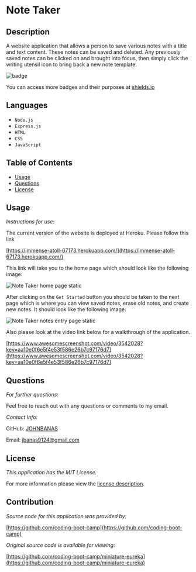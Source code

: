 # Note Taker

## Description

A website application that allows a person to save various notes with a title and text content. These notes can be saved and deleted. Any previously saved notes can be clicked on and brought into focus, then simply click the writing utensil icon to bring back a new note template.

![badge](https://img.shields.io/badge/license-MITLicense-brightorange)

You can access more badges and their purposes at [shields.io](https://shields.io)

## Languages 

* `Node.js` 
* `Express.js` 
* `HTML` 
* `CSS` 
* `JavaScript`

## Table of Contents
  * [Usage](#usage)
  * [Questions](#questions)
  * [License](#license)
    
    
      
## Usage

  _Instructions for use:_

  The current version of the website is deployed at Heroku. Please follow this link  

  [https://immense-atoll-67173.herokuapp.com/](https://immense-atoll-67173.herokuapp.com/)

  This link will take you to the home page which should look like the following image:

  ![Note Taker home page static](https://www.awesomescreenshot.com/image/7710165?key=ca4837714380891af834288d829aede6)

  After clicking on the `Get Started` button you should be taken to the next page which is where you can view saved notes, erase old notes, and create new notes. It should look like the following image:

  ![Note Taker notes entry page static](https://www.awesomescreenshot.com/image/7710173?key=89c47dca12e4b7a47ade15af668c46dd)
  
  Also please look at the video link below for a walkthrough of the application. 

  [https://www.awesomescreenshot.com/video/3542028?key=aa10e0f6e5f4e53f586e26b7c97176d7](https://www.awesomescreenshot.com/video/3542028?key=aa10e0f6e5f4e53f586e26b7c97176d7)
      
## Questions
      
  _For further questions:_

  Feel free to reach out with any questions or comments to my email.
  
  _Contact Info:_

  GitHub: [JOHNBANAS](https://github.com/JOHNBANAS)

  Email: [jbanas9124@gmail.com](mailto:jbanas9124@gmail.com)
    
## License

      
  _This application has the MIT License._
      
  For more information please view the [license description](https://choosealicense.com/licenses/mit/).

## Contribution

_Source code for this application was provided by:_

[https://github.com/coding-boot-camp](https://github.com/coding-boot-camp)

_Original source code is available for viewing:_

[https://github.com/coding-boot-camp/miniature-eureka](https://github.com/coding-boot-camp/miniature-eureka)
  
  